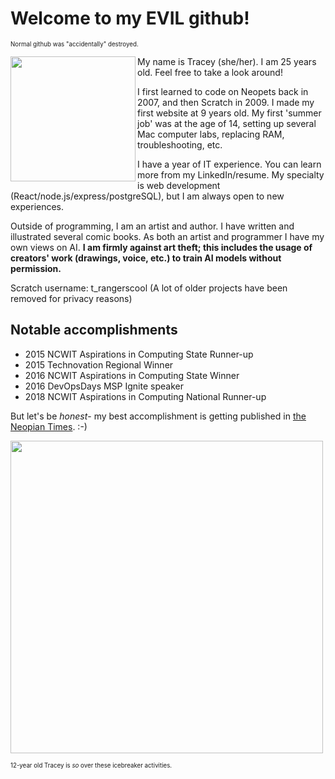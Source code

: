 # Welcome to my EVIL github!
<sub><sup>Normal github was "accidentally" destroyed.</sup></sub>

<img align="left" src="https://github.com/traceytreat/traceytreat/assets/7820165/37698db9-6505-467b-bc5b-7ec9a00faf08" width="200">
My name is Tracey (she/her). I am 25 years old. Feel free to take a look around!

I first learned to code on Neopets back in 2007, and then Scratch in 2009. I made my first website at 9 years old. My first 'summer job' was at the age of 14, setting up several Mac computer labs, replacing RAM, troubleshooting, etc.

I have a year of IT experience. You can learn more from my LinkedIn/resume. My specialty is web development (React/node.js/express/postgreSQL), but I am always open to new experiences.

Outside of programming, I am an artist and author. I have written and illustrated several comic books.
As both an artist and programmer I have my own views on AI. **I am firmly against art theft; this includes the usage of creators' work (drawings, voice, etc.) to train AI models without permission.** 

Scratch username: t_rangerscool (A lot of older projects have been removed for privacy reasons)

## Notable accomplishments
- 2015 NCWIT Aspirations in Computing State Runner-up
- 2015 Technovation Regional Winner
- 2016 NCWIT Aspirations in Computing State Winner
- 2016 DevOpsDays MSP Ignite speaker
- 2018 NCWIT Aspirations in Computing National Runner-up

But let's be *honest*- my best accomplishment is getting published in [the Neopian Times](https://www.neopets.com/ntimes/index.phtml?section=576986&week=829). :-)

<img src="https://github.com/traceytreat/traceytreat/assets/7820165/3d712472-666d-4a4b-ba72-393f575764f6" width="500">

<sub><sup>12-year old Tracey is *so* over these icebreaker activities.</sup></sub>

